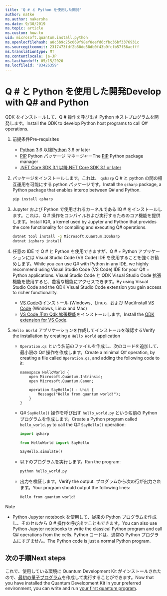 ```yaml
---
title: 'Q # と Python を使用した開発'
author: natke
ms.author: nakersha
ms.date: 9/30/2019
ms.topic: article
ms.custom: how-to
uid: microsoft.quantum.install.python
ms.openlocfilehash: a8c5b9c25c069f98ef8eefd6cfbc36bf3376931c
ms.sourcegitcommit: 2317473fdf2b80de58db0f43b9fcfb57f56aefff
ms.translationtype: MT
ms.contentlocale: ja-JP
ms.lasthandoff: 05/15/2020
ms.locfileid: "83426359"
---
```

# <a name="develop-with-q-and-python"></a><span data-ttu-id="17836-102">Q # と Python を使用した開発</span><span class="sxs-lookup"><span data-stu-id="17836-102">Develop with Q# and Python</span></span>

<span data-ttu-id="17836-103">QDK をインストールして、Q # 操作を呼び出す Python ホストプログラムを開発します。</span><span class="sxs-lookup"><span data-stu-id="17836-103">Install the QDK to develop Python host programs to call Q# operations.</span></span>

1. <span data-ttu-id="17836-104">前提条件</span><span class="sxs-lookup"><span data-stu-id="17836-104">Pre-requisites</span></span>

    - <span data-ttu-id="17836-105">[Python](https://www.python.org/downloads/) 3.6 以降</span><span class="sxs-lookup"><span data-stu-id="17836-105">[Python](https://www.python.org/downloads/) 3.6 or later</span></span>
    - <span data-ttu-id="17836-106">[PIP](https://pip.pypa.io/en/stable/installing) Python パッケージ マネージャー</span><span class="sxs-lookup"><span data-stu-id="17836-106">The [PIP](https://pip.pypa.io/en/stable/installing) Python package manager</span></span>
    - [<span data-ttu-id="17836-107">.NET Core SDK 3.1 以降</span><span class="sxs-lookup"><span data-stu-id="17836-107">.NET Core SDK 3.1 or later</span></span>](https://www.microsoft.com/net/download)


1. <span data-ttu-id="17836-108">パッケージをインストールします。これは、 `qsharp` Q # と python の間の相互運用を可能にする python パッケージです。</span><span class="sxs-lookup"><span data-stu-id="17836-108">Install the `qsharp` package, a Python package that enables interop between Q# and Python.</span></span>

    ```bash
    pip install qsharp
    ```

1. <span data-ttu-id="17836-109">Jupyter および Python で使用されるカーネルである IQ # をインストールします。これは、Q # 操作をコンパイルおよび実行するためのコア機能を提供します。</span><span class="sxs-lookup"><span data-stu-id="17836-109">Install IQ#, a kernel used by Jupyter and Python that provides the core functionality for compiling and executing Q# operations.</span></span>

    ```bash
    dotnet tool install -g Microsoft.Quantum.IQSharp
    dotnet iqsharp install
    ```
  
1. <span data-ttu-id="17836-110">任意の IDE で Q # と Python を使用できますが、Q # + Python アプリケーションには Visual Studio Code (VS Code) IDE を使用することを強くお勧めします。</span><span class="sxs-lookup"><span data-stu-id="17836-110">While you can use Q# with Python in any IDE, we highly recommend using Visual Studio Code (VS Code) IDE for your Q# + Python applications.</span></span> <span data-ttu-id="17836-111">Visual Studio Code と QDK Visual Studio Code 拡張機能を使用すると、豊富な機能にアクセスできます。</span><span class="sxs-lookup"><span data-stu-id="17836-111">By using Visual Studio Code and the QDK Visual Studio Code extension you gain access to richer functionality.</span></span>

    - <span data-ttu-id="17836-112">[VS Code](https://code.visualstudio.com/download)のインストール (Windows、Linux、および Mac)</span><span class="sxs-lookup"><span data-stu-id="17836-112">Install [VS Code](https://code.visualstudio.com/download) (Windows, Linux and Mac)</span></span>
    - <span data-ttu-id="17836-113">[VS Code 用の Qdk 拡張機能](https://marketplace.visualstudio.com/items?itemName=quantum.quantum-devkit-vscode)をインストールします。</span><span class="sxs-lookup"><span data-stu-id="17836-113">Install the [QDK extension for VS Code](https://marketplace.visualstudio.com/items?itemName=quantum.quantum-devkit-vscode).</span></span>

1. <span data-ttu-id="17836-114">`Hello World` アプリケーションを作成してインストールを確認する</span><span class="sxs-lookup"><span data-stu-id="17836-114">Verify the installation by creating a `Hello World` application</span></span>

    - <span data-ttu-id="17836-115">`Operation.qs` という名前のファイルを作成し、次のコードを追加して、最小限の Q# 操作を作成します。</span><span class="sxs-lookup"><span data-stu-id="17836-115">Create a minimal Q# operation, by creating a file called `Operation.qs`, and adding the following code to it:</span></span>

        ```qsharp
        namespace HelloWorld {
            open Microsoft.Quantum.Intrinsic;
            open Microsoft.Quantum.Canon;

            operation SayHello() : Unit {
                Message("Hello from quantum world!");
            }
        }
        ```

    - <span data-ttu-id="17836-116">Q# `SayHello()` 操作を呼び出す `hello_world.py` という名前の Python プログラムを作成します。</span><span class="sxs-lookup"><span data-stu-id="17836-116">Create a Python program called `hello_world.py` to call the Q# `SayHello()` operation:</span></span>

        ```python
        import qsharp

        from HelloWorld import SayHello

        SayHello.simulate()
        ```

    - <span data-ttu-id="17836-117">以下のプログラムを実行します。</span><span class="sxs-lookup"><span data-stu-id="17836-117">Run the program:</span></span>

        ```bash
        python hello_world.py
        ```

    - <span data-ttu-id="17836-118">出力を検証します。</span><span class="sxs-lookup"><span data-stu-id="17836-118">Verify the output.</span></span> <span data-ttu-id="17836-119">プログラムから次の行が出力されます。</span><span class="sxs-lookup"><span data-stu-id="17836-119">Your program should output the following lines:</span></span>

        ```bash
        Hello from quantum world!
       ```


> [!NOTE]
> * <span data-ttu-id="17836-120">Python Jupyter notebook を使用して、従来の Python プログラムを作成し、そのセルから Q # 操作を呼び出すこともできます。</span><span class="sxs-lookup"><span data-stu-id="17836-120">You can also use Python Jupyter notebooks to write the classical Python program and call Q# operations from the cells.</span></span> <span data-ttu-id="17836-121">Python コードは、通常の Python プログラムにすぎません。</span><span class="sxs-lookup"><span data-stu-id="17836-121">The Python code is just a normal Python program.</span></span>

## <a name="next-steps"></a><span data-ttu-id="17836-122">次の手順</span><span class="sxs-lookup"><span data-stu-id="17836-122">Next steps</span></span>

<span data-ttu-id="17836-123">これで、使用している環境に Quantum Development Kit がインストールされたので、[最初の量子プログラム](xref:microsoft.quantum.quickstarts.qrng)を作成して実行することができます。</span><span class="sxs-lookup"><span data-stu-id="17836-123">Now that you have installed the Quantum Development Kit in your preferred environment, you can write and run [your first quantum program](xref:microsoft.quantum.quickstarts.qrng).</span></span>
